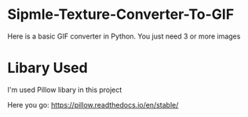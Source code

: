 # Sipmle-Texture-Converter-To-GIF

Here is a basic GIF converter in Python.
You just need 3 or more images

# Libary Used

I'm used Pillow libary in this project
 
Here you go: https://pillow.readthedocs.io/en/stable/

